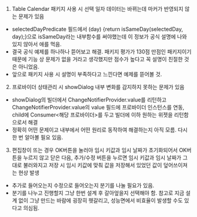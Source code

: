 1. Table Calendar 패키지 사용 시 선택 일자 데이터는 바뀌는데 마커가 반영되지 않는 문제가 있음
 - selectedDayPredicate 필드에서 (day) {return isSameDay(selectedDay, day);}으로 isSameDay라는 내부함수를 써야했는데 이 정보가 공식 설명에 나와 있지 않아서 애를 먹음.
 - 결국 공식 예제를 하나하나 뜯어보고 해결. 패키지 평가가 130점 만점인 패키지이기 때문에 기능 상 문제가 없을 거라고 생각했지만 점수가 높다고 꼭 설명이 친절한 것은 아니었음. 
 - 앞으로 패키지 사용 시 설명이 부족하다고 느낀다면 예제를 뜯어볼 것.

2. 프로바이더 상태관리 시 showDialog 내부 변화를 감지하지 못하는 문제가 있음
 - showDialog의 빌더에서 ChangeNotifierProvider.value를 리턴하고 ChangeNotifierProvider.value의 value 필드에 프로바이더 인스턴스를 연동, child에 Consumer<해당 프로바이더>를 두고 빌더에 이하 원하는 위젯을 리턴함으로서 해결
 - 정확히 어떤 문제이고 내부에서 어떤 원리로 동작하여 해결하는지 아직 모름. 다시 한 번 알아볼 필요 있음.

3. 편집창이 뜨는 경우 OK버튼을 눌러야 임시 키값과 임시 날짜가 초기화되어서 OK버튼을 누르지 않고 닫은 다음, 추가/수정 버튼을 누르면 임시 키값과 임시 날짜가 그대로 불러와지고 저장 시 임시 키값에 맞춰 값을 저장해서 있었던 값이 덮어쓰이져는 현상 발생
 - 추가로 들어오는지 수정으로 들어오는지 분기를 나눌 필요가 있음.
 - 분기를 나누고 진행할지 그냥 한번 설계 후 갈아엎을지 선택해야 함. 참고로 지금 설계 없이 그냥 만드는 바람에 굉장히 헷갈리고, 성능면에서 비효율이 발생할 수도 있다고 의심됨.
